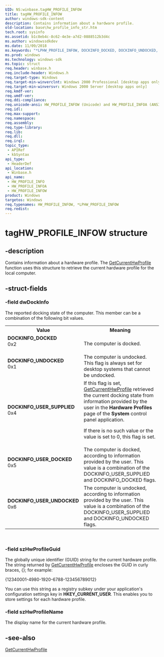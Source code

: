 ```yaml
---
UID: NS:winbase.tagHW_PROFILE_INFOW
title: tagHW_PROFILE_INFOW
author: windows-sdk-content
description: Contains information about a hardware profile.
old-location: base\hw_profile_info_str.htm
tech.root: sysinfo
ms.assetid: b1c8eb4c-8c62-4e3e-a7d2-0888512b3d4c
ms.author: windowssdkdev
ms.date: 11/09/2018
ms.keywords: "*LPHW_PROFILE_INFOW, DOCKINFO_DOCKED, DOCKINFO_UNDOCKED, DOCKINFO_USER_DOCKED, DOCKINFO_USER_SUPPLIED, DOCKINFO_USER_UNDOCKED, HW_PROFILE_INFO, HW_PROFILE_INFO structure, HW_PROFILE_INFOA, HW_PROFILE_INFOW, LPHW_PROFILE_INFO, LPHW_PROFILE_INFO structure pointer, _win32_hw_profile_info_str, base.hw_profile_info_str, tagHW_PROFILE_INFOA, tagHW_PROFILE_INFOW, winbase/HW_PROFILE_INFO, winbase/HW_PROFILE_INFOA, winbase/HW_PROFILE_INFOW, winbase/LPHW_PROFILE_INFO"
ms.prod: windows
ms.technology: windows-sdk
ms.topic: struct
req.header: winbase.h
req.include-header: Windows.h
req.target-type: Windows
req.target-min-winverclnt: Windows 2000 Professional [desktop apps only]
req.target-min-winversvr: Windows 2000 Server [desktop apps only]
req.kmdf-ver: 
req.umdf-ver: 
req.ddi-compliance: 
req.unicode-ansi: HW_PROFILE_INFOW (Unicode) and HW_PROFILE_INFOA (ANSI)
req.idl: 
req.max-support: 
req.namespace: 
req.assembly: 
req.type-library: 
req.lib: 
req.dll: 
req.irql: 
topic_type:
 - APIRef
 - kbSyntax
api_type:
 - HeaderDef
api_location:
 - Winbase.h
api_name:
 - HW_PROFILE_INFO
 - HW_PROFILE_INFOA
 - HW_PROFILE_INFOW
product: Windows
targetos: Windows
req.typenames: HW_PROFILE_INFOW, *LPHW_PROFILE_INFOW
req.redist: 
---
```


# tagHW_PROFILE_INFOW structure


## -description


Contains information about a hardware profile. The 
<a href="https://msdn.microsoft.com/152067bb-3896-43ef-a882-12a159f92cc7">GetCurrentHwProfile</a> function uses this structure to retrieve the current hardware profile for the local computer.


## -struct-fields




### -field dwDockInfo

The reported docking state of the computer. This member can be a combination of the following bit values. 



<table>
<tr>
<th>Value</th>
<th>Meaning</th>
</tr>
<tr>
<td width="40%"><a id="DOCKINFO_DOCKED"></a><a id="dockinfo_docked"></a><dl>
<dt><b>DOCKINFO_DOCKED</b></dt>
<dt>0x2</dt>
</dl>
</td>
<td width="60%">
The computer is docked. 

</td>
</tr>
<tr>
<td width="40%"><a id="DOCKINFO_UNDOCKED"></a><a id="dockinfo_undocked"></a><dl>
<dt><b>DOCKINFO_UNDOCKED</b></dt>
<dt>0x1</dt>
</dl>
</td>
<td width="60%">
The computer is undocked. This flag is always set for desktop systems that cannot be undocked.

</td>
</tr>
<tr>
<td width="40%"><a id="DOCKINFO_USER_SUPPLIED"></a><a id="dockinfo_user_supplied"></a><dl>
<dt><b>DOCKINFO_USER_SUPPLIED</b></dt>
<dt>0x4</dt>
</dl>
</td>
<td width="60%">
If this flag is set, 
<a href="https://msdn.microsoft.com/152067bb-3896-43ef-a882-12a159f92cc7">GetCurrentHwProfile</a> retrieved the current docking state from information provided by the user in the <b>Hardware Profiles</b> page of the <b>System</b> control panel application. 




If there is no such value or the value is set to 0, this flag is set.

</td>
</tr>
<tr>
<td width="40%"><a id="DOCKINFO_USER_DOCKED"></a><a id="dockinfo_user_docked"></a><dl>
<dt><b>DOCKINFO_USER_DOCKED</b></dt>
<dt>0x5</dt>
</dl>
</td>
<td width="60%">
The computer is docked, according to information provided by the user. This value is a combination of the DOCKINFO_USER_SUPPLIED and DOCKINFO_DOCKED flags.

</td>
</tr>
<tr>
<td width="40%"><a id="DOCKINFO_USER_UNDOCKED"></a><a id="dockinfo_user_undocked"></a><dl>
<dt><b>DOCKINFO_USER_UNDOCKED</b></dt>
<dt>0x6</dt>
</dl>
</td>
<td width="60%">
The computer is undocked, according to information provided by the user. This value is a combination of the DOCKINFO_USER_SUPPLIED and DOCKINFO_UNDOCKED flags.

</td>
</tr>
</table>
 


### -field szHwProfileGuid

The globally unique identifier (GUID) string for the current hardware profile. The string returned by 
<a href="https://msdn.microsoft.com/152067bb-3896-43ef-a882-12a159f92cc7">GetCurrentHwProfile</a> encloses the GUID in curly braces, {}; for example: 




{12340001-4980-1920-6788-123456789012}

You can use this string as a registry subkey under your application's configuration settings key in <b>HKEY_CURRENT_USER</b>. This enables you to store settings for each hardware profile.


### -field szHwProfileName

The display name for the current hardware profile.


## -see-also




<a href="https://msdn.microsoft.com/152067bb-3896-43ef-a882-12a159f92cc7">GetCurrentHwProfile</a>
 

 

